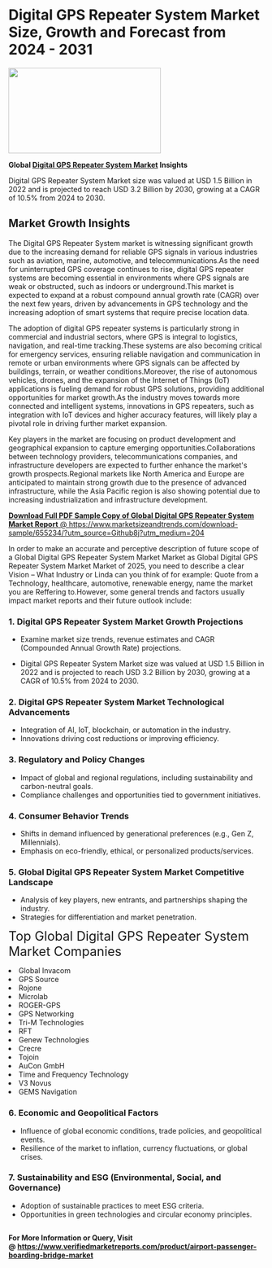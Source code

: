 <H1>Digital GPS Repeater System Market Size, Growth and Forecast from 2024 - 2031</H1><img class="aligncenter size-medium wp-image-584254" src="https://thirdeyenews.in/wp-content/uploads/2024/09/Global-Market-Research-300x168.jpeg" alt="" width="300" height="168" /><p><strong>Global&nbsp;<a href="https://www.marketsizeandtrends.com/download-sample/655234/?utm_source=Github8j?utm_medium=204">Digital GPS Repeater System Market</a> Insights</strong></p><p>Digital GPS Repeater System Market size was valued at USD 1.5 Billion in 2022 and is projected to reach USD 3.2 Billion by 2030, growing at a CAGR of 10.5% from 2024 to 2030.</p><p><h2>Market Growth Insights</h2> <p>The Digital GPS Repeater System market is witnessing significant growth due to the increasing demand for reliable GPS signals in various industries such as aviation, marine, automotive, and telecommunications.As the need for uninterrupted GPS coverage continues to rise, digital GPS repeater systems are becoming essential in environments where GPS signals are weak or obstructed, such as indoors or underground.This market is expected to expand at a robust compound annual growth rate (CAGR) over the next few years, driven by advancements in GPS technology and the increasing adoption of smart systems that require precise location data.</p> <p><a href="#"></a></p> <p>The adoption of digital GPS repeater systems is particularly strong in commercial and industrial sectors, where GPS is integral to logistics, navigation, and real-time tracking.These systems are also becoming critical for emergency services, ensuring reliable navigation and communication in remote or urban environments where GPS signals can be affected by buildings, terrain, or weather conditions.Moreover, the rise of autonomous vehicles, drones, and the expansion of the Internet of Things (IoT) applications is fueling demand for robust GPS solutions, providing additional opportunities for market growth.As the industry moves towards more connected and intelligent systems, innovations in GPS repeaters, such as integration with IoT devices and higher accuracy features, will likely play a pivotal role in driving further market expansion.<p>Key players in the market are focusing on product development and geographical expansion to capture emerging opportunities.Collaborations between technology providers, telecommunications companies, and infrastructure developers are expected to further enhance the market's growth prospects.Regional markets like North America and Europe are anticipated to maintain strong growth due to the presence of advanced infrastructure, while the Asia Pacific region is also showing potential due to increasing industrialization and infrastructure development.</p> <p><a href="#"></p><p><span class=""><strong>Download Full PDF Sample Copy of Global Digital GPS Repeater System Market Report</strong> @ <a href="https://www.marketsizeandtrends.com/download-sample/655234/?utm_source=Github8j?utm_medium=204" target="_blank">https://www.marketsizeandtrends.com/download-sample/655234/?utm_source=Github8j?utm_medium=204</a></span></p><p>In order to make an accurate and perceptive description of future scope of a Global&nbsp;Digital GPS Repeater System Market Market as Global&nbsp;Digital GPS Repeater System Market Market of 2025, you need to describe a clear Vision &ndash; What Industry or Linda can you think of for example: Quote from a Technology, healthcare, automotive, renewable energy, name the market you are Reffering to.However, some general trends and factors usually impact market reports and their future outlook include:</p><h3>1.&nbsp;<strong>Digital GPS Repeater System Market Growth Projections</strong></h3><ul><li>Examine market size trends, revenue estimates and CAGR (Compounded Annual Growth Rate) projections.</li><li><p>Digital GPS Repeater System Market size was valued at USD 1.5 Billion in 2022 and is projected to reach USD 3.2 Billion by 2030, growing at a CAGR of 10.5% from 2024 to 2030.</p></li></ul><h3>2.&nbsp;<strong>Digital GPS Repeater System Market Technological Advancements</strong></h3><ul><li>Integration of AI, IoT, blockchain, or automation in the industry.</li><li>Innovations driving cost reductions or improving efficiency.</li></ul><h3>3.&nbsp;<strong>Regulatory and Policy Changes</strong></h3><ul><li>Impact of global and regional regulations, including sustainability and carbon-neutral goals.</li><li>Compliance challenges and opportunities tied to government initiatives.</li></ul><h3>4.&nbsp;<strong>Consumer Behavior Trends</strong></h3><ul><li>Shifts in demand influenced by generational preferences (e.g., Gen Z, Millennials).</li><li>Emphasis on eco-friendly, ethical, or personalized products/services.</li></ul><h3>5.&nbsp;<strong>Global Digital GPS Repeater System Market Competitive Landscape</strong></h3><ul><li>Analysis of key players, new entrants, and partnerships shaping the industry.</li><li>Strategies for differentiation and market penetration.</li></ul><p data-pm-slice="1 1 []"><span style="color: inherit; font-family: inherit; font-size: 25px;">Top Global Digital GPS Repeater System Market Companies</span></p><div class="" data-test-id=""><p><li>Global Invacom</li><li> GPS Source</li><li> Rojone</li><li> Microlab</li><li> ROGER-GPS</li><li> GPS Networking</li><li> Tri-M Technologies</li><li> RFT</li><li> Genew Technologies</li><li> Crecre</li><li> Tojoin</li><li> AuCon GmbH</li><li> Time and Frequency Technology</li><li> V3 Novus</li><li> GEMS Navigation</li></p></div><h3>6.&nbsp;<strong>Economic and Geopolitical Factors</strong></h3><ul><li>Influence of global economic conditions, trade policies, and geopolitical events.</li><li>Resilience of the market to inflation, currency fluctuations, or global crises.</li></ul><h3>7.&nbsp;<strong>Sustainability and ESG (Environmental, Social, and Governance)</strong></h3><ul><li>Adoption of sustainable practices to meet ESG criteria.</li><li>Opportunities in green technologies and circular economy principles.</li></ul><h2><strong style="font-size: 14px;">For More Information or Query, Visit @&nbsp;</strong><a style="background-color: #ffffff; font-size: 14px;" href="https://www.marketsizeandtrends.com/report/digital-gps-repeater-system-market/" target="_blank">https://www.verifiedmarketreports.com/product/airport-passenger-boarding-bridge-market</a></h2>